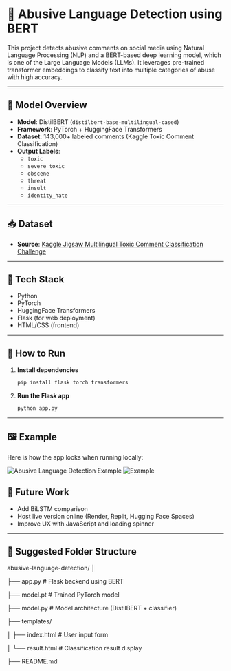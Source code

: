 # 🚨 Abusive Language Detection using BERT

This project detects abusive comments on social media using Natural Language Processing (NLP) and a BERT-based deep learning model, which is one of the Large Language Models (LLMs). It leverages pre-trained transformer embeddings to classify text into multiple categories of abuse with high accuracy.

---

## 🧠 Model Overview

- **Model**: DistilBERT (`distilbert-base-multilingual-cased`)
- **Framework**: PyTorch + HuggingFace Transformers
- **Dataset**: 143,000+ labeled comments (Kaggle Toxic Comment Classification)
- **Output Labels**:
  - `toxic`
  - `severe_toxic`
  - `obscene`
  - `threat`
  - `insult`
  - `identity_hate`

---
## 📥 Dataset

- **Source**: [Kaggle Jigsaw Multilingual Toxic Comment Classification Challenge](https://www.kaggle.com/competitions/jigsaw-multilingual-toxic-comment-classification)

---
## 🔧 Tech Stack

- Python
- PyTorch
- HuggingFace Transformers
- Flask (for web deployment)
- HTML/CSS (frontend)

---
## 🚀 How to Run

1. **Install dependencies**
   ```bash
   pip install flask torch transformers

2. **Run the Flask app**
   ```bash
   python app.py
---
## 🖼 Example

Here is how the app looks when running locally:

![Abusive Language Detection Example](Example.png.png)
![Example](Example2.png)

## 📌 Future Work

- Add BiLSTM comparison  
- Host live version online (Render, Replit, Hugging Face Spaces)  
- Improve UX with JavaScript and loading spinner

---
## 📂 Suggested Folder Structure

abusive-language-detection/
│

├── app.py                  # Flask backend using BERT

├── model.pt                # Trained PyTorch model

├── model.py                # Model architecture (DistilBERT + classifier)

├── templates/

│   ├── index.html          # User input form

│   └── result.html         # Classification result display

├── README.md

